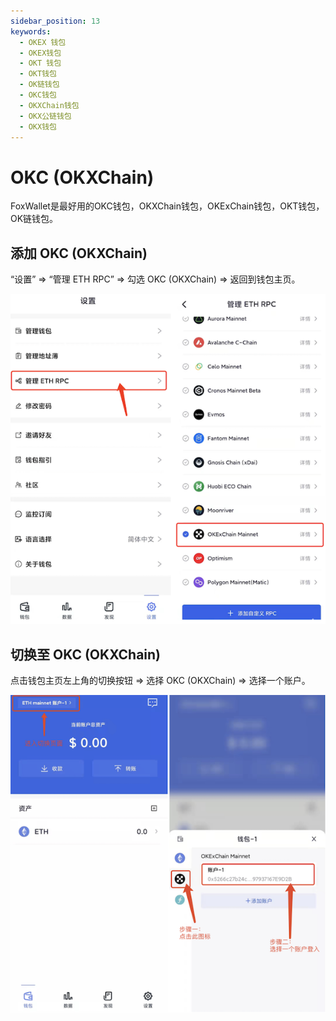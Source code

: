 ```yaml
---
sidebar_position: 13
keywords:
  - OKEX 钱包
  - OKEX钱包
  - OKT 钱包
  - OKT钱包
  - OK链钱包
  - OKC钱包
  - OKXChain钱包
  - OKX公链钱包
  - OKX钱包
---
```


# OKC (OKXChain)

FoxWallet是最好用的OKC钱包，OKXChain钱包，OKExChain钱包，OKT钱包，OK链钱包。

## 添加 OKC (OKXChain)

“设置” => “管理 ETH RPC” => 勾选 OKC (OKXChain) => 返回到钱包主页。

![](../img/add-okex.png)

## 切换至 OKC (OKXChain)

点击钱包主页左上角的切换按钮 => 选择 OKC (OKXChain) => 选择一个账户。

![](../img/switch-okex.png)